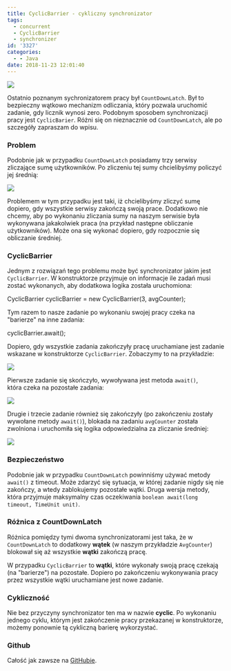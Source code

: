 ```yaml
---
title: CyclicBarrier - cykliczny synchronizator
tags:
  - concurrent
  - CyclicBarrier
  - synchronizer
id: '3327'
categories:
  - - Java
date: 2018-11-23 12:01:40
---
```


![](http://codecouple.pl/wp-content/uploads/2017/02/java-logo.png)

Ostatnio poznanym sychronizatorem pracy był `CountDownLatch`. Był to bezpieczny wątkowo mechanizm odliczania, który pozwala uruchomić zadanie, gdy licznik wynosi zero. Podobnym sposobem synchronizacji pracy jest `CyclicBarier`. Różni się on nieznacznie od `CountDownLatch`, ale po szczegóły zapraszam do wpisu.
<!-- more -->
### Problem

Podobnie jak w przypadku `CountDownLatch` posiadamy trzy serwisy zliczające sumę użytkowników. Po zliczeniu tej sumy chcielibyśmy policzyć jej średnią:

![](http://codecouple.pl/wp-content/uploads/2018/11/Screen-Shot-2018-11-13-at-19.03.39-1024x403.png)

Problemem w tym przypadku jest taki, iż chcielibyśmy zliczyć sumę dopiero, gdy wszystkie serwisy zakończą swoją prace. Dodatkowo nie chcemy, aby po wykonaniu zliczania sumy na naszym serwisie była wykonywana jakakolwiek praca (na przykład następne obliczanie użytkowników). Może ona się wykonać dopiero, gdy rozpocznie się obliczanie średniej.

### CyclicBarrier

Jednym z rozwiązań tego problemu może być synchronizator jakim jest `CyclicBarrier`. W konstruktorze przyjmuje on informacje ile zadań musi zostać wykonanych, aby dodatkowa logika została uruchomiona:

CyclicBarrier cyclicBarrier = new CyclicBarrier(3, avgCounter);

Tym razem to nasze zadanie po wykonaniu swojej pracy czeka na "barierze" na inne zadania:

cyclicBarrier.await();

Dopiero, gdy wszystkie zadania zakończyły pracę uruchamiane jest zadanie wskazane w konstruktorze `CyclicBarrier`. Zobaczymy to na przykładzie:

![](http://codecouple.pl/wp-content/uploads/2018/11/Screen-Shot-2018-11-14-at-09.21.42-1024x531.png)

Pierwsze zadanie się skończyło, wywoływana jest metoda `await()`, która czeka na pozostałe zadania:

![](http://codecouple.pl/wp-content/uploads/2018/11/Screen-Shot-2018-11-14-at-09.45.15-1024x534.png)

Drugie i trzecie zadanie również się zakończyły (po zakończeniu zostały wywołane metody `await()`), blokada na zadaniu `avgCounter` została zwolniona i uruchomiła się logika odpowiedzialna za zliczanie średniej:

![](http://codecouple.pl/wp-content/uploads/2018/11/Screen-Shot-2018-11-14-at-09.57.38-1024x425.png)

### Bezpieczeństwo

Podobnie jak w przypadku `CountDownLatch` powinniśmy używać metody `await()` z timeout. Może zdarzyć się sytuacja, w której zadanie nigdy się nie zakończy, a wtedy zablokujemy pozostałe wątki. Druga wersja metody, która przyjmuje maksymalny czas oczekiwania `boolean await(long timeout, TimeUnit unit)`.

### Różnica z CountDownLatch

Różnica pomiędzy tymi dwoma synchronizatorami jest taka, że w `CountDownLatch` to dodatkowy **wątek** (w naszym przykładzie `AvgCounter`) blokował się aż wszystkie **wątki** zakończą pracę.

W przypadku `CyclicBarrier` to **wątki**, które wykonały swoją pracę czekają (na "barierze") na pozostałe. Dopiero po zakończeniu wykonywania pracy przez wszystkie wątki uruchamiane jest nowe zadanie.

### Cykliczność

Nie bez przyczyny synchronizator ten ma w nazwie **cyclic**. Po wykonaniu jednego cyklu, którym jest zakończenie pracy przekazanej w konstruktorze, możemy ponownie tą cykliczną barierę wykorzystać.

### Github

Całość jak zawsze na [GitHubie](https://github.com/kchrusciel/CodeCouple/tree/master/CyclicBarrier).